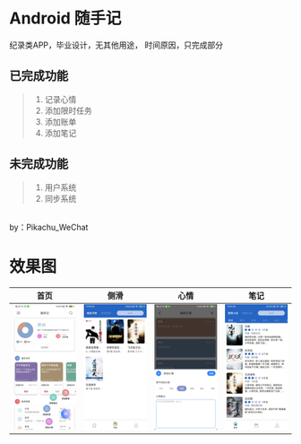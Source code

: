 Android 随手记
==============
纪录类APP，毕业设计，无其他用途，
时间原因，只完成部分


已完成功能
----------
>1. 记录心情
>2. 添加限时任务
>3. 添加账单
>4. 添加笔记


未完成功能
----------
>1. 用户系统
>2. 同步系统



<br>
by：Pikachu_WeChat

效果图
==============
|首页|侧滑|心情|笔记|
|:---:|:---:|:---:|:---:|
| ![](https://github.com/2825436553/Notes/blob/master/image/3.jpg) | ![](https://github.com/2825436553/book/blob/master/image/2.jpg) | ![](https://github.com/2825436553/Notes/blob/master/image/4.jpg) | ![](https://github.com/2825436553/book/blob/master/image/1.jpg) |
